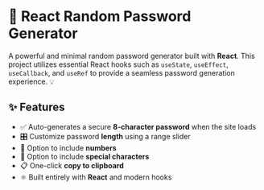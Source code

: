 # 🔐 React Random Password Generator

A powerful and minimal random password generator built with **React**. This project utilizes essential React hooks such as `useState`, `useEffect`, `useCallback`, and `useRef` to provide a seamless password generation experience. 💡

## ✨ Features

- ✅ Auto-generates a secure **8-character password** when the site loads
- 🎛️ Customize password **length** using a range slider
- 🔢 Option to include **numbers**
- 🔣 Option to include **special characters**
- 📋 One-click **copy to clipboard**
- ⚛️ Built entirely with **React** and modern hooks

